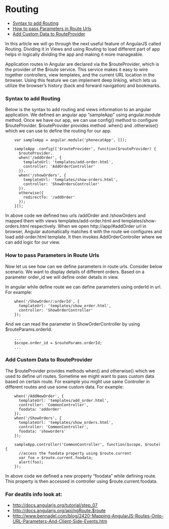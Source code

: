 # Routing

* <a href='#Syntax'>Syntax to add Routing</a>
* <a href='#Parameters'>How to pass Parameters in Route Urls</a>
* <a href='#CustomData'>Add Custom Data to RouteProvider</a>

In this article we will go through the next useful feature of AngularJS called Routing. 
Dividing it in Views and using Routing to load different part of app helps in logically dividing the app and making it more manageable.

Application routes in Angular are declared via the $routeProvider, which is the provider of the $route service. This service makes it easy to wire together controllers, view templates, and the current URL location in the browser. Using this feature we can implement deep linking, which lets us utilize the browser’s history (back and forward navigation) and bookmarks.

### <a name='Syntax'>Syntax to add Routing</a>

Below is the syntax to add routing and views information to an angular application. We defined an angular app “sampleApp” using angular.module method. Once we have our app, we can use config() method to configure $routeProvider. $routeProvider provides method .when() and .otherwise() which we can use to define the routing for our app.

        var sampleApp = angular.module('phonecatApp', []);
  
        sampleApp .config(['$routeProvider', function($routeProvider) {
          $routeProvider.
          when('/addOrder', {
            templateUrl: 'templates/add-order.html',
            controller: 'AddOrderController'
          }).
          when('/showOrders', {
            templateUrl: 'templates/show-orders.html',
            controller: 'ShowOrdersController'
          }).
          otherwise({
            redirectTo: '/addOrder'
          });
        }]);

In above code we defined two urls /addOrder and /showOrders and mapped them with views templates/add-order.html and templates/show-orders.html respectively. When we open http://app/#addOrder url in browser, Angular automatically matches it with the route we configures and load add-order.html template. It then invokes AddOrderController where we can add logic for our view.

### <a name='Parameters'>How to pass Parameters in Route Urls</a>

Now let us see how can we define parameters in route urls.
Consider below scenario. We want to display details of different orders. Based on a parameter order_id we will define order details in view.

In angular while define route we can define parameters using orderId in url. For example:

        when('/ShowOrder/:orderId', {
          templateUrl: 'templates/show_order.html',
          controller: 'ShowOrderController'
        });

And we can read the parameter in ShowOrderController by using $routeParams.orderId.
        
        ...
        $scope.order_id = $routeParams.orderId;
        ...

### <a name='CustomData'>Add Custom Data to RouteProvider</a>

The $routeProvider provides methods when() and otherwise() which we used to define url routes. Sometime we might want to pass custom data based on certain route. For example you might use same Controller in different routes and use some custom data. For example:

        when('/AddNewOrder', {
          templateUrl: 'templates/add_order.html',
          controller: 'CommonController',
          foodata: 'addorder'
        }).
        when('/ShowOrders', {
          templateUrl: 'templates/show_orders.html',
          controller: 'CommonController',
          foodata: 'showorders'
        });
 
        sampleApp.controller('CommonController', function($scope, $route) {
          //access the foodata property using $route.current
          var foo = $route.current.foodata;
          alert(foo);
        });
In above code we defined a new property “foodata” while defining route. This property is then accessed in controller using $route.current.foodata.

### For deatils info look at:

* http://docs.angularjs.org/tutorial/step_07
* http://docs.angularjs.org/api/ngRoute.$route
* http://www.bennadel.com/blog/2420-Mapping-AngularJS-Routes-Onto-URL-Parameters-And-Client-Side-Events.htm



